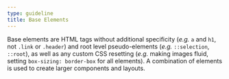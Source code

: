 ```yaml
---
type: guideline
title: Base Elements
---
```


Base elements are HTML tags without additional specificity (*e.g.* `a` and `h1`, not `.link` or `.header`) and root level pseudo-elements (*e.g.* `::selection`, `::root`), as well as any custom CSS resetting (*e.g.* making images fluid, setting `box-sizing: border-box` for all elements). A combination of elements is used to create larger components and layouts.
